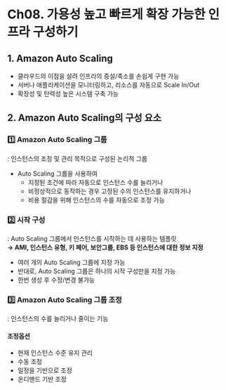 # Ch08. 가용성 높고 빠르게 확장 가능한 인프라 구성하기

## 1. Amazon Auto Scaling
- 클라우드의 이점을 살려 인프라의 증설/축소를 손쉽게 구현 가능
- 서버나 애플리케이션을 모니터링하고, 리소스를 자동으로 Scale In/Out
- 확장성 및 탄력성 높은 시스템 구축 가능  

## 2. Amazon Auto Scaling의 구성 요소
### **1️⃣ Amazon Auto Scaling 그룹**
: 인스턴스의 조정 및 관리 목적으로 구성된 논리적 그룹
- Auto Scaling 그룹을 사용하여
    - 지정된 조건에 따라 자동으로 인스턴스 수를 늘리거나
    - 비정상적으로 동작하는 경우 고정된 수의 인스턴스를 유지하거나
    - 비용 절감을 위해 인스턴스의 수를 자동으로 조정 가능

### **2️⃣ 시작 구성**
: Auto Scaling 그룹에서 인스턴스를 시작하는 데 사용하는 템플릿  
**→ AMI, 인스턴스 유형, 키 페어, 보안그룹, EBS 등 인스턴스에 대한 정보 지정**  

- 여러 개의 Auto Scaling 그룹에 지정 가능
- 반대로, Auto Scaling 그룹은 하나의 시작 구성만을 지정 가능
- 한번 생성 후 수정/변경 불가능

### **3️⃣ Amazon Auto Scaling 그룹 조정**
: 인스턴스의 수를 늘리거나 줄이는 기능

#### **조정옵션**
- 현재 인스턴스 수준 유지 관리
- 수동 조정
- 일정을 기반으로 조정
- 온디맨드 기반 조정
